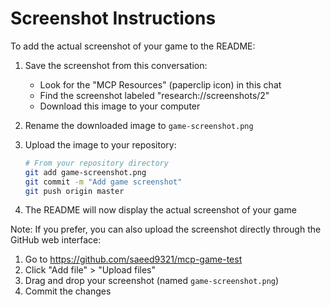 # Screenshot Instructions

To add the actual screenshot of your game to the README:

1. Save the screenshot from this conversation:

    - Look for the "MCP Resources" (paperclip icon) in this chat
    - Find the screenshot labeled "research://screenshots/2"
    - Download this image to your computer

2. Rename the downloaded image to `game-screenshot.png`

3. Upload the image to your repository:

    ```bash
    # From your repository directory
    git add game-screenshot.png
    git commit -m "Add game screenshot"
    git push origin master
    ```

4. The README will now display the actual screenshot of your game

Note: If you prefer, you can also upload the screenshot directly through the GitHub web interface:

1. Go to https://github.com/saeed9321/mcp-game-test
2. Click "Add file" > "Upload files"
3. Drag and drop your screenshot (named `game-screenshot.png`)
4. Commit the changes
